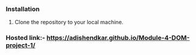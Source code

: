 ### Installation

1. Clone the repository to your local machine.

### Hosted link:- https://adishendkar.github.io/Module-4-DOM-project-1/
